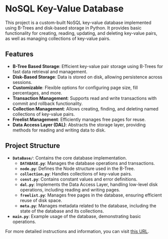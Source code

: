 # NoSQL Key-Value Database

This project is a custom-built NoSQL key-value database implemented using B-Trees and disk-based storage in Python. It provides basic functionality for creating, reading, updating, and deleting key-value pairs, as well as managing collections of key-value pairs.

## Features

- **B-Tree Based Storage**: Efficient key-value pair storage using B-Trees for fast data retrieval and management.
- **Disk-Based Storage**: Data is stored on disk, allowing persistence across sessions.
- **Customizable**: Flexible options for configuring page size, fill percentages, and more.
- **Transaction Management**: Supports read and write transactions with commit and rollback functionality.
- **Collection Management**: Allows creating, finding, and deleting named collections of key-value pairs.
- **Freelist Management**: Efficiently manages free pages for reuse.
- **Data Access Layer (DAL)**: Abstracts the storage layer, providing methods for reading and writing data to disk.

## Project Structure

- **`DataBase/`**: Contains the core database implementation.
  - **`DATABASE.py`**: Manages the database operations and transactions.
  - **`node.py`**: Defines the Node structure used in the B-Tree.
  - **`collection.py`**: Handles collections of key-value pairs.
  - **`const.py`**: Contains constant values and error definitions.
  - **`dal.py`**: Implements the Data Access Layer, handling low-level disk operations, including reading and writing pages.
  - **`freelist.py`**: Manages free pages in the database, ensuring efficient reuse of disk space.
  - **`meta.py`**: Manages metadata related to the database, including the state of the database and its collections.
- **`main.py`**: Example usage of the database, demonstrating basic operations.

For more detailed instructions and information, you can visit [this URL](https://betterprogramming.pub/build-a-nosql-database-from-the-scratch-in-1000-lines-of-code-8ed1c15ed924).
